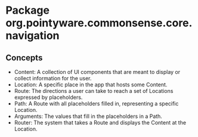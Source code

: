 # Package org.pointyware.commonsense.core.navigation

## Concepts
- Content: A collection of UI components that are meant to display or collect information for the user.
- Location: A specific place in the app that hosts some Content.
- Route: The directions a user can take to reach a set of Locations expressed by placeholders.
- Path: A Route with all placeholders filled in, representing a specific Location.
- Arguments: The values that fill in the placeholders in a Path.
- Router: The system that takes a Route and displays the Content at the Location.
